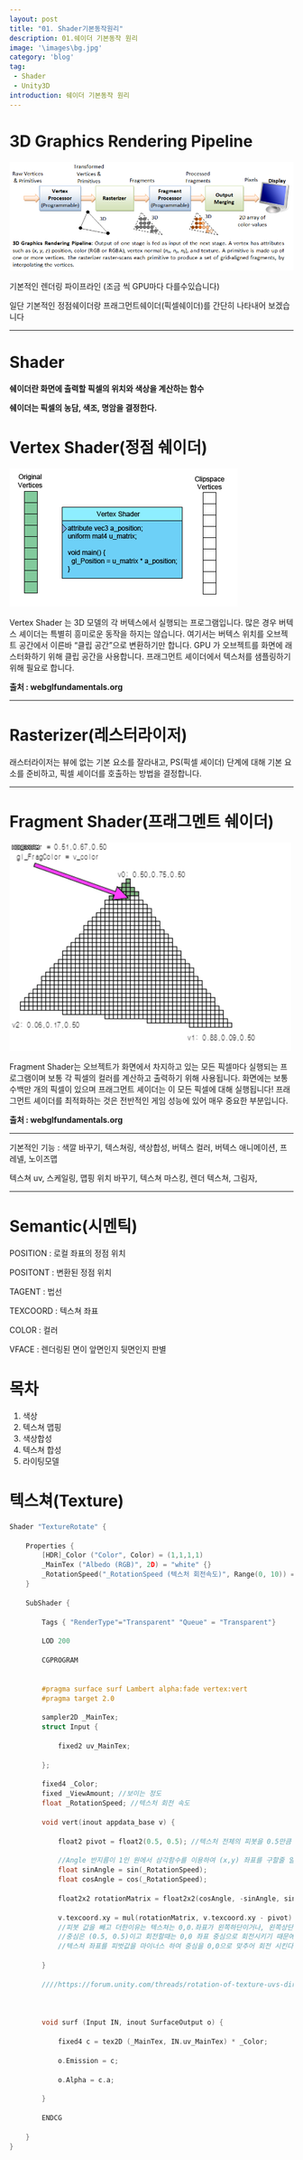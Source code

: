 ```yaml
---
layout: post
title: "01. Shader기본동작원리"
description: 01.쉐이더 기본동작 원리
image: '\images\bg.jpg'
category: 'blog'
tag:
 - Shader
 - Unity3D
introduction: 쉐이더 기본동작 원리
---
```


# 3D Graphics Rendering Pipeline

![pipeline](\images\pipeline.png)

기본적인 렌더링 파이프라인 (조금 씩 GPU마다 다를수있습니다)

일단 기본적인 정점쉐이더랑 프래그먼트쉐이더(픽셀쉐이더)를 간단히 나타내어 보겠습니다

------



# Shader

**쉐이더란 화면에 출력할 픽셀의 위치와 색상을 계산하는 함수**

**쉐이더는 픽셀의 농담, 색조, 명암을 결정한다.**





# Vertex Shader(정점 쉐이더)



![vertex-shader-anim](\images\vertex-shader-anim.gif)

Vertex Shader 는 3D 모델의 각 버텍스에서 실행되는 프로그램입니다. 많은 경우 버텍스 셰이더는 특별히 흥미로운 동작을 하지는 않습니다. 여기서는 버텍스 위치를 오브젝트 공간에서 이른바 “클립 공간”으로 변환하기만 합니다. GPU 가 오브젝트를 화면에 래스터화하기 위해 클립 공간을 사용합니다. 프래그먼트 셰이더에서 텍스처를 샘플링하기 위해 필요로 합니다.

**출처 : webglfundamentals.org**

------





# Rasterizer(레스터라이저)

래스터라이저는 뷰에 없는 기본 요소를 잘라내고, PS(픽셀 셰이더) 단계에 대해 기본 요소를 준비하고, 픽셀 셰이더를 호출하는 방법을 결정합니다.

------





# Fragment Shader(프래그멘트 쉐이더)

![fragmentAnim](\images\fragmentAnim.gif)

Fragment Shader는 오브젝트가 화면에서 차지하고 있는 모든 픽셀마다 실행되는 프로그램이며 보통 각 픽셀의 컬러를 계산하고 출력하기 위해 사용됩니다. 화면에는 보통 수백만 개의 픽셀이 있으며 프래그먼트 셰이더는 이 모든 픽셀에 대해 실행됩니다! 프래그먼트 셰이더를 최적화하는 것은 전반적인 게임 성능에 있어 매우 중요한 부분입니다.

**출처 : webglfundamentals.org**

------





기본적인 기능 : 색깔 바꾸기, 텍스쳐링,  색상합성,  버텍스 컬러, 버텍스 애니메이션,  프레넬,  노이즈맵

텍스쳐 uv,  스케일링,  맵핑 위치 바꾸기, 텍스쳐 마스킹,  렌더 텍스쳐, 그림자, 

------









# Semantic(시멘틱)

POSITION : 로컬 좌표의  정점 위치

POSITONT : 변환된 정점 위치

TAGENT : 법선

TEXCOORD : 텍스쳐 좌표

COLOR :  컬러

VFACE : 렌더링된 면이 앞면인지 뒷면인지 판별



# 목차

1. 색상
2. 텍스쳐 맵핑
3. 색상합성
4. 텍스쳐 합성
5. 라이팅모델



# 텍스쳐(Texture)

```c++
Shader "TextureRotate" {

	Properties {
		[HDR]_Color ("Color", Color) = (1,1,1,1)
		_MainTex ("Albedo (RGB)", 2D) = "white" {}
		_RotationSpeed("_RotationSpeed (텍스처 회전속도)", Range(0, 10)) = 1
	}

	SubShader {

		Tags { "RenderType"="Transparent" "Queue" = "Transparent"}

		LOD 200

		CGPROGRAM


		#pragma surface surf Lambert alpha:fade vertex:vert
		#pragma target 2.0

		sampler2D _MainTex;
		struct Input {

			fixed2 uv_MainTex;

		};

		fixed4 _Color;
		fixed _ViewAmount; //보이는 정도
		float _RotationSpeed; //텍스처 회전 속도

		void vert(inout appdata_base v) {

			float2 pivot = float2(0.5, 0.5); //텍스처 전체의 피봇을 0.5만큼 더함.

			//Angle 반지름이 1인 원에서 삼각함수를 이용하여 (x,y) 좌표를 구할줄 알면 밑에 코드를 이해 할수 있다
			float sinAngle = sin(_RotationSpeed);
			float cosAngle = cos(_RotationSpeed);

			float2x2 rotationMatrix = float2x2(cosAngle, -sinAngle, sinAngle, cosAngle);

			v.texcoord.xy = mul(rotationMatrix, v.texcoord.xy - pivot) + pivot; 
            //피봇 값을 빼고 더한이유는 텍스쳐는 0,0.좌표가 왼쪽하단이거나, 왼쪽상단이다
            //중심은 (0.5, 0.5)이고 회전할때는 0,0 좌표 중심으로 회전시키기 때문에 
            //텍스쳐 좌표를 피벗값을 마이너스 하여 중심을 0,0으로 맞추어 회전 시킨다음 다시 피봇값을 더 한다

		}

		////https://forum.unity.com/threads/rotation-of-texture-uvs-directly-from-a-shader.150482/



		void surf (Input IN, inout SurfaceOutput o) {

			fixed4 c = tex2D (_MainTex, IN.uv_MainTex) * _Color;

			o.Emission = c;

			o.Alpha = c.a;

		}

		ENDCG

	}
}
```

